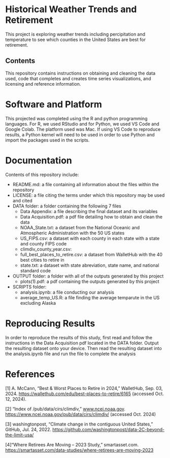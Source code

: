 # Historical Weather Trends and Retirement

This project is exploring weather trends including percipitation and temperature to see which counties in the United States are best for retirement. 

## Contents
This repository contains instructions on obtaining and cleaning the data used, code that completes and creates time series visualizations, and licensing and reference information.

# Software and Platform

This projected was completed using the R and python programming languages. For R, we used RStudio and for Python, we used VS Code and Google Colab. The platform used was Mac. If using VS Code to reproduce results, a Python kernel will need to be used in order to use Python and import the packages used in the scripts.

# Documentation

Contents of this repository include:

- README.md: a file containing all information about the files within the repository
- LICENSE: a file citing the terms under which this repository may be used and cited
- DATA folder: a folder containing the following 7 files
  - Data Appendix: a file describing the final dataset and its variables
  - Data Acquisition.pdf: a pdf file detailing how to obtain and clean the data
  - NOAA_State.txt: a dataset from the National Oceanic and Atmospheric Administration with the 50 US states
  - US_FIPS.csv: a dataset with each county in each state with a state and county FIPS code
  - climdiv_county_year.csv:
  - full_best_places_to_retire.csv: a dataset from WalletHub with the 40 best cities to retire in
  - state.txt: a dataset with state abreviation, state name, and national standard code
- OUTPUT folder: a folder with all of the outputs generated by this project
  - plots(1).pdf: a pdf containing the outputs generated by this project
- SCRIPTS folder:
  - analysis.ipynb: a file conducting our analysis
  - average_temp_US.R: a file finding the average temparute in the US excluding Alaska

# Reproducing Results

In order to reproduce the results of this study, first read and follow the instructions in the Data Acquisition pdf located in the DATA folder. Output the resulting dataset onto your device. Then read the resulting dataset into the analysis.ipynb file and run the file to complete the analysis

# References

[1] A. McCann, “Best & Worst Places to Retire in 2024,” WalletHub, Sep. 03, 2024. https://wallethub.com/edu/best-places-to-retire/6165 (accessed Oct. 12, 2024).

‌[2] “Index of /pub/data/cirs/climdiv,” www.ncei.noaa.gov. https://www.ncei.noaa.gov/pub/data/cirs/climdiv/ (accessed Oct. 2024)

[3] washingtonpost, “Climate change in the contiguous United States,” GitHub, Jul. 24, 2022. https://github.com/washingtonpost/data-2C-beyond-the-limit-usa/

[4]“Where Retirees Are Moving – 2023 Study,” smartasset.com. https://smartasset.com/data-studies/where-retirees-are-moving-2023

